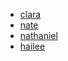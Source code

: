 - [clara](jbasrai.com/clara/)
- [nate](jbasrai.com/nate/)
- [nathaniel](jbasrai.com/nathaniel/)
- [hailee](jbasrai.com/hailee/)
